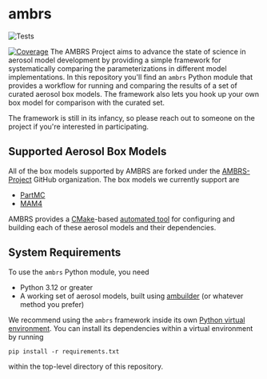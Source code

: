 # ambrs

![Tests](https://github.com/AMBRS-project/ambrs/actions/workflows/tests.yml/badge.svg)

[![Coverage](https://codecov.io/gh/AMBRS-project/ambrs/graph/badge.svg?token=HF1V8JOZFJ)](https://codecov.io/gh/AMBRS-project/ambrs)
The AMBRS Project aims to advance the state of science in aerosol model
development by providing a simple framework for systematically comparing the
parameterizations in different model implementations. In this repository you'll
find an `ambrs` Python module that provides a workflow for running and comparing
the results of a set of curated aerosol box models. The framework also lets you
hook up your own box model for comparison with the curated set.

The framework is still in its infancy, so please reach out to someone on the
project if you're interested in participating.

## Supported Aerosol Box Models

All of the box models supported by AMBRS are forked under the [AMBRS-Project](https://github.com/AMBRS-project) GitHub organization. The box models we currently support are

* [PartMC](https://github.com/AMBRS-project/partmc)
* [MAM4](https://github.com/AMBRS-project/MAM_box_model)

AMBRS provides a [CMake](https://cmake.org/)-based [automated tool](https://github.com/AMBRS-project/ambuilder)
for configuring and building each of these aerosol models and their dependencies.

## System Requirements

To use the `ambrs` Python module, you need

* Python 3.12 or greater
* A working set of aerosol models, built using [ambuilder](https://github.com/AMBRS-project/ambuilder) (or whatever method you prefer)

We recommend using the `ambrs` framework inside its own [Python virtual environment](https://docs.python.org/3/library/venv.html). You can install its dependencies within a virtual
environment by running

```
pip install -r requirements.txt
```

within the top-level directory of this repository.
